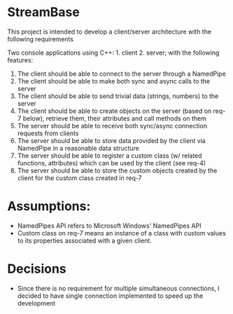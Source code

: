 # StreamBase
This project is intended to develop a client/server architecture with the following requirements

Two console applications using C++: 1. client 2. server; with the following features:

1. The client should be able to connect to the server through a NamedPipe
1. The client should be able to make both sync and async calls to the server
1. The client should be able to send trivial data (strings, numbers) to the server
1. The client should be able to create objects on the server (based on req-7 below), retrieve them, their attributes and call methods on them
1. The server should be able to receive both sync/async connection requests from clients
1. The server should be able to store data provided by the client via NamedPipe in a reasonable data structure
1. The server should be able to register a custom class (w/ related functions, attributes) which can be used by the client (see req-4)
1. The server should be able to store the custom objects created by the client for the custom class created in req-7

# Assumptions:
* NamedPipes API refers to Microsoft Windows' NamedPipes API
* Custom class on req-7 means an instance of a class with custom values to its properties associated with a given client.

# Decisions
* Since there is no requirement for multiple simultaneous connections, I decided to have single connection implemented to speed up the development
